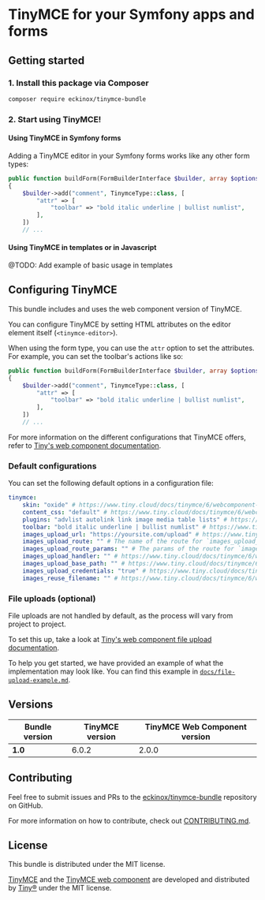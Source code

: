 # TinyMCE for your Symfony apps and forms

## Getting started

### 1. Install this package via Composer

```bash
composer require eckinox/tinymce-bundle
```

### 2. Start using TinyMCE!

#### Using TinyMCE in Symfony forms

Adding a TinyMCE editor in your Symfony forms works like any other form types:


```php
public function buildForm(FormBuilderInterface $builder, array $options): void
{
    $builder->add("comment", TinymceType::class, [
        "attr" => [
            "toolbar" => "bold italic underline | bullist numlist",
        ],
    ])
    // ...
```

#### Using TinyMCE in templates or in Javascript

@TODO: Add example of basic usage in templates


## Configuring TinyMCE

This bundle includes and uses the web component version of TinyMCE. 

You can configure TinyMCE by setting HTML attributes on the editor element itself (`<tinymce-editor>`).

When using the form type, you can use the `attr` option to set the attributes.  
For example, you can set the toolbar's actions like so:

```php
public function buildForm(FormBuilderInterface $builder, array $options): void
{
    $builder->add("comment", TinymceType::class, [
        "attr" => [
            "toolbar" => "bold italic underline | bullist numlist",
        ],
    ])
    // ...
```

For more information on the different configurations that TinyMCE offers, refer 
to [Tiny's web component documentation](https://www.tiny.cloud/docs/tinymce/6/webcomponent-ref/).

### Default configurations

You can set the following default options in a configuration file:

```yaml
tinymce:
    skin: "oxide" # https://www.tiny.cloud/docs/tinymce/6/webcomponent-ref/#setting-the-editor-skin
    content_css: "default" # https://www.tiny.cloud/docs/tinymce/6/webcomponent-ref/#setting-content-stylesheets
    plugins: "advlist autolink link image media table lists" # https://www.tiny.cloud/docs/tinymce/6/webcomponent-ref/#loading-plugins
    toolbar: "bold italic underline | bullist numlist" # https://www.tiny.cloud/docs/tinymce/6/webcomponent-ref/#setting-the-toolbar
    images_upload_url: "https://yoursite.com/upload" # https://www.tiny.cloud/docs/tinymce/6/webcomponent-ref/#setting-the-images-upload-url
    images_upload_route: "" # The name of the route for `images_upload_url` (leave `images_upload_url` blank if using this)
    images_upload_route_params: "" # The params of the route for `images_upload_url` (leave `images_upload_url` blank if using this)
    images_upload_handler: "" # https://www.tiny.cloud/docs/tinymce/6/webcomponent-ref/#setting-the-images-upload-handler
    images_upload_base_path: "" # https://www.tiny.cloud/docs/tinymce/6/webcomponent-ref/#setting-the-images-upload-base-path
    images_upload_credentials: "true" # https://www.tiny.cloud/docs/tinymce/6/webcomponent-ref/#setting-the-images-upload-to-have-credentials
    images_reuse_filename: "" # https://www.tiny.cloud/docs/tinymce/6/webcomponent-ref/#setting-the-images-upload-to-reuse-filenames
```


### File uploads (optional)

File uploads are not handled by default, as the process will vary from project to project.

To set this up, take a look at [Tiny's web component file upload documentation](https://www.tiny.cloud/docs/tinymce/6/webcomponent-ref/#setting-the-images-upload-url).

To help you get started, we have provided an example of what the implementation may look like. 
You can find this example in [`docs/file-upload-example.md`](./docs/file-upload-example.md).

## Versions

| Bundle version | TinyMCE version | TinyMCE Web Component version |
|----------------|-----------------|-------------------------------|
| **1.0**        | 6.0.2           | 2.0.0                         |


## Contributing

Feel free to submit issues and PRs to the [eckinox/tinymce-bundle](https://github.com/eckinox/tinymce-bundle) repository on GitHub.

For more information on how to contribute, check out [CONTRIBUTING.md](./CONTRIBUTING.md).


## License

This bundle is distributed under the MIT license.

[TinyMCE](https://github.com/tinymce/tinymce) and the [TinyMCE web component](https://github.com/tinymce/tinymce-webcomponent) are developed and distributed by [Tiny®](https://www.tiny.cloud/) under the MIT license.
